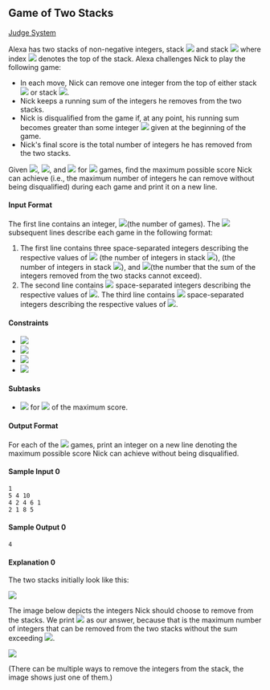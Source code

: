 ## Game of Two Stacks

[Judge System](https://www.hackerrank.com/challenges/game-of-two-stacks/problem)

Alexa has two stacks of non-negative integers, stack <img src="https://latex.codecogs.com/svg.latex?\Large&space;A=[a_0,a_1,...a_{n-1}]"> and stack <img src="https://latex.codecogs.com/svg.latex?\Large&space;B=[b_0,b_1,...,b_{n-1}]"> where index <img src="https://latex.codecogs.com/svg.latex?\Large&space;0"> denotes the top of the stack. Alexa challenges Nick to play the following game:

- In each move, Nick can remove one integer from the top of either stack <img src="https://latex.codecogs.com/svg.latex?\Large&space;A"> or stack <img src="https://latex.codecogs.com/svg.latex?\Large&space;B">.
- Nick keeps a running sum of the integers he removes from the two stacks.
- Nick is disqualified from the game if, at any point, his running sum becomes greater than some integer <img src="https://latex.codecogs.com/svg.latex?\Large&space;x"> given at the beginning of the game.
- Nick's final score is the total number of integers he has removed from the two stacks.

Given <img src="https://latex.codecogs.com/svg.latex?\Large&space;A">, <img src="https://latex.codecogs.com/svg.latex?\Large&space;B">, and <img src="https://latex.codecogs.com/svg.latex?\Large&space;x"> for <img src="https://latex.codecogs.com/svg.latex?\Large&space;g"> games, find the maximum possible score Nick can achieve (i.e., the maximum number of integers he can remove without being disqualified) during each game and print it on a new line.

#### Input Format

The first line contains an integer, <img src="https://latex.codecogs.com/svg.latex?\Large&space;g">(the number of games). The <img src="https://latex.codecogs.com/svg.latex?\Large&space;3\cdot{g}"> subsequent lines describe each game in the following format:

1. The first line contains three space-separated integers describing the respective values of <img src="https://latex.codecogs.com/svg.latex?\Large&space;n"> (the number of integers in stack <img src="https://latex.codecogs.com/svg.latex?\Large&space;A">), (the number of integers in stack <img src="https://latex.codecogs.com/svg.latex?\Large&space;B">), and <img src="https://latex.codecogs.com/svg.latex?\Large&space;x">(the number that the sum of the integers removed from the two stacks cannot exceed).
2. The second line contains <img src="https://latex.codecogs.com/svg.latex?\Large&space;n"> space-separated integers describing the respective values of <img src="https://latex.codecogs.com/svg.latex?\Large&space;a_0,a_1,...,a_{n-1}">.
The third line contains <img src="https://latex.codecogs.com/svg.latex?\Large&space;m"> space-separated integers describing the respective values of <img src="https://latex.codecogs.com/svg.latex?\Large&space;b_0,b_1,...,b_{m-1}">.

#### Constraints
- <img src="https://latex.codecogs.com/svg.latex?\Large&space;1\le{g}\le{50}">
- <img src="https://latex.codecogs.com/svg.latex?\Large&space;1\le{n,m}\le{10^5}">
- <img src="https://latex.codecogs.com/svg.latex?\Large&space;1\le{a_i,b_j}\le{10^6}">
- <img src="https://latex.codecogs.com/svg.latex?\Large&space;1\le{x}\le{10^9}">
#### Subtasks
- <img src="https://latex.codecogs.com/svg.latex?\Large&space;1\le{n,m}\le{100}"> for <img src="https://latex.codecogs.com/svg.latex?\Large&space;50%"> of the maximum score.

#### Output Format

For each of the <img src="https://latex.codecogs.com/svg.latex?\Large&space;g"> games, print an integer on a new line denoting the maximum possible score Nick can achieve without being disqualified.

#### Sample Input 0
```
1
5 4 10
4 2 4 6 1
2 1 8 5
```
#### Sample Output 0
```
4
```
#### Explanation 0

The two stacks initially look like this:

![](https://github.com/andy489/Data_Structures_and_Algorithms_CPP/blob/master/assets/Game%20of%20Two%20Stacks%2001.png)

The image below depicts the integers Nick should choose to remove from the stacks. We print <img src="https://latex.codecogs.com/svg.latex?\Large&space;4"> as our answer, because that is the maximum number of integers that can be removed from the two stacks without the sum exceeding <img src="https://latex.codecogs.com/svg.latex?\Large&space;x=10">.

![](https://github.com/andy489/Data_Structures_and_Algorithms_CPP/blob/master/assets/Game%20of%20Two%20Stacks%2002.png)

(There can be multiple ways to remove the integers from the stack, the image shows just one of them.)
